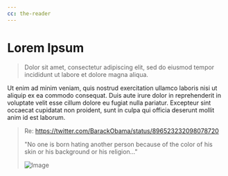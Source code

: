 ```yaml
---
cc: the-reader
---
```

# Lorem Ipsum

> Dolor sit amet, consectetur adipiscing elit, sed do eiusmod tempor incididunt ut labore et dolore magna aliqua.

Ut enim ad minim veniam, quis nostrud exercitation ullamco laboris nisi ut aliquip ex ea commodo consequat. Duis aute irure dolor in reprehenderit in voluptate velit esse cillum dolore eu fugiat nulla pariatur. Excepteur sint occaecat cupidatat non proident, sunt in culpa qui officia deserunt mollit anim id est laborum.

> Re: https://twitter.com/BarackObama/status/896523232098078720
>
> "No one is born hating another person because of the color of his skin or his background or his religion..."
>
> ![Image](https://pbs.twimg.com/media/DHEXH7RV0AAUwKj?format=jpg&name=medium)
